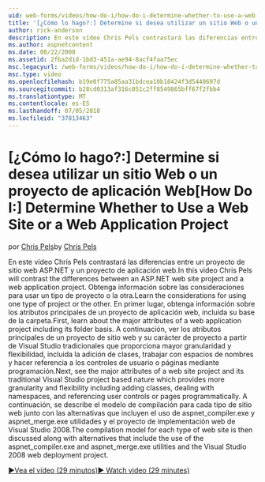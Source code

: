 ```yaml
---
uid: web-forms/videos/how-do-i/how-do-i-determine-whether-to-use-a-web-site-or-a-web-application-project
title: '[¿Cómo lo hago?:] Determine si desea utilizar un sitio Web o un proyecto de aplicación Web | Microsoft Docs'
author: rick-anderson
description: En este vídeo Chris Pels contrastará las diferencias entre un proyecto de sitio web ASP.NET y un proyecto de aplicación web. Obtenga información sobre las consideraciones sobre el uso...
ms.author: aspnetcontent
ms.date: 08/22/2008
ms.assetid: 2fba2d1d-1bd3-451a-ae94-8acf4faa75ec
msc.legacyurl: /web-forms/videos/how-do-i/how-do-i-determine-whether-to-use-a-web-site-or-a-web-application-project
msc.type: video
ms.openlocfilehash: b19e0f775a85aa31bdcea10b18424f3d5440697d
ms.sourcegitcommit: b28cd0313af316c051c2ff8549865bff67f2fbb4
ms.translationtype: MT
ms.contentlocale: es-ES
ms.lasthandoff: 07/05/2018
ms.locfileid: "37813463"
---
```

<a name="how-do-i-determine-whether-to-use-a-web-site-or-a-web-application-project"></a><span data-ttu-id="f745c-104">[¿Cómo lo hago?:] Determine si desea utilizar un sitio Web o un proyecto de aplicación Web</span><span class="sxs-lookup"><span data-stu-id="f745c-104">[How Do I:] Determine Whether to Use a Web Site or a Web Application Project</span></span>
====================
<span data-ttu-id="f745c-105">por [Chris Pels](https://twitter.com/chrispels)</span><span class="sxs-lookup"><span data-stu-id="f745c-105">by [Chris Pels](https://twitter.com/chrispels)</span></span>

<span data-ttu-id="f745c-106">En este vídeo Chris Pels contrastará las diferencias entre un proyecto de sitio web ASP.NET y un proyecto de aplicación web.</span><span class="sxs-lookup"><span data-stu-id="f745c-106">In this video Chris Pels will contrast the differences between an ASP.NET web site project and a web application project.</span></span> <span data-ttu-id="f745c-107">Obtenga información sobre las consideraciones para usar un tipo de proyecto o la otra.</span><span class="sxs-lookup"><span data-stu-id="f745c-107">Learn the considerations for using one type of project or the other.</span></span> <span data-ttu-id="f745c-108">En primer lugar, obtenga información sobre los atributos principales de un proyecto de aplicación web, incluida su base de la carpeta.</span><span class="sxs-lookup"><span data-stu-id="f745c-108">First, learn about the major attributes of a web application project including its folder basis.</span></span> <span data-ttu-id="f745c-109">A continuación, ver los atributos principales de un proyecto de sitio web y su carácter de proyecto a partir de Visual Studio tradicionales que proporciona mayor granularidad y flexibilidad, incluida la adición de clases, trabajar con espacios de nombres y hacer referencia a los controles de usuario o páginas mediante programación.</span><span class="sxs-lookup"><span data-stu-id="f745c-109">Next, see the major attributes of a web site project and its traditional Visual Studio project based nature which provides more granularity and flexibility including adding classes, dealing with namespaces, and referencing user controls or pages programmatically.</span></span> <span data-ttu-id="f745c-110">A continuación, se describe el modelo de compilación para cada tipo de sitio web junto con las alternativas que incluyen el uso de aspnet\_compiler.exe y aspnet\_merge.exe utilidades y el proyecto de implementación web de Visual Studio 2008.</span><span class="sxs-lookup"><span data-stu-id="f745c-110">The compilation model for each type of web site is then discussed along with alternatives that include the use of the aspnet\_compiler.exe and aspnet\_merge.exe utilities and the Visual Studio 2008 web deployment project.</span></span>

[<span data-ttu-id="f745c-111">&#9654;Vea el vídeo (29 minutos)</span><span class="sxs-lookup"><span data-stu-id="f745c-111">&#9654; Watch video (29 minutes)</span></span>](https://channel9.msdn.com/Blogs/ASP-NET-Site-Videos/how-do-i-determine-whether-to-use-a-web-site-or-a-web-application-project)
